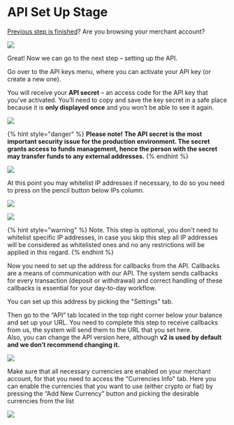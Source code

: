 # API Set Up Stage

[Previous step is finished](introduction.md)? Are you browsing your merchant account?

![](https://lh3.googleusercontent.com/Rc3ZfEsRSHVpbU_1W_iIghrQajkeLQFyEOSV8c3B-uWstKFldXfavKKiN32VHl-JXCA5Sa-iaSWjogVEPyrXztcKP2yPfl4zI4swgKMzryP9S1o8EwxxO9f1SL_UoBY9nAE9XLHW)

Great! Now we can go to the next step – setting up the API.

Go over to the API keys menu, where you can activate your API key \(or create a new one\).

You will receive your **API secret** – an access code for the API key that you’ve activated. You’ll need to copy and save the key secret in a safe place because it is **only displayed once** and you won’t be able to see it again.

![](https://lh3.googleusercontent.com/gZICai8h413pKBVOi8XLvTWYbnz4xOp40NN3RQoyAaQosM1sLVzzB8cJLkUJAH5TDHbjnYFEZmmqupGI-OM82W0C9NScA1Xxk5-qkyl2NTbOrVhAcP-Fq2uQD5FPdJhPTGU1SClb)

{% hint style="danger" %}
**Please note! The API secret is the most important security issue for the production environment. The secret grants access to funds management, hence the person with the secret may transfer funds to any external addresses.**
{% endhint %}

![](https://lh5.googleusercontent.com/rM_yrUMAFNEqiZvDFxL-w8Pl8mkT4t6lBv1qmrNmpXx_YcNllZaC9vqEWi3116ZHj_ApXDcIVonqkClTfqaJ2pLHTuVfGx5lJgQa_hSo-FjZx3stNPI2fjaASwsNDjZPQtJCDcuD)

At this point you may whitelist IP addresses if necessary, to do so you need to press on the pencil button below IPs column.

![](https://lh3.googleusercontent.com/ce9rWH4CS05mCe3E5fPAQR1O23SggdVtnAfYHS_Y9a-lauktJOInaNhKVKhB_hooD6WtuxWxiY1A16EynBPjBjD537gJbz3re-RnVgoybNFT2sEu8NuSjmT011wdyzytbdTHVvcQ)

![](https://lh6.googleusercontent.com/csIry_4Mv1Jjas4tJThHe9PAhe0CVrWNUFasFlzcVzWWPQ1N8k0URfb0CPZS3CzEkyxKP0J475CHzs5qtNtbJxJb3gsve2cINC8oVwEpUy0EotG4iGGsO_jwwYPMGNh4sjVR6nvE)

{% hint style="warning" %}
Note. This step is optional, you don't need to whitelist specific IP addresses, in case you skip this step all IP addresses will be considered as whitelisted ones and no any restrictions will be applied in this regard.
{% endhint %}

Now you need to set up the address for callbacks from the API. Callbacks are a means of communication with our API. The system sends callbacks for every transaction \(deposit or withdrawal\) and correct handling of these callbacks is essential for your day-to-day workflow.   
  
You can set up this address by picking the "Settings" tab. 

Then go to the “API” tab located in the top right corner below your balance and set up your URL. You need to complete this step to receive callbacks from us, the system will send them to the URL that you set here.  
Also, you can change the API version here, although **v2 is used by default and we don’t recommend changing it.**

![](https://lh3.googleusercontent.com/rDPpFWTuuY2TsGU-YhZqXm9KlyZazkygyynBvE3IBVxjRFPVX5u-gzBVfSAoqbaMHPQbxLcyQK_0uyEm_07xhFE5EH2uoXO7x-zLSLPwxA6BTl9FNJpZxBA1aZKypzdWlxNoBUuH)

Make sure that all necessary currencies are enabled on your merchant account, for that you need to access the “Currencies Info" tab. Here you can enable the currencies that you want to use \(either crypto or fiat\) by pressing the “Add New Currency” button and picking the desirable currencies from the list

![](https://lh4.googleusercontent.com/AY76aLCXxNdn5vDvZlEWgIBr6p9c1MchiG24wxj0me78yPLVhg9h1CTBpncS4jqxa6YuhFbP0JUzxX8FSRaT9HQXRdXIJwNPTp4BFJ0uLk0FrvpQQRitkK-PUmvNhhHg-N1Yevg3)



